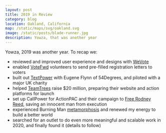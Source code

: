 ```yaml
---
layout: post
title: 2019 in Review
category: blog
location: Oakland, California
map: /static/maps/svg/oakland.svg
image: /static/posts/blade-runner.jpg
description: Yowza, that was another year
---
```


Yowza, 2019 was another year. To recap we:

- reviewed and improved user experience and designs with [WeVote](/mission/wevote/) 
- enabled [VoteFwd](/mission/votefwd/) volunteers to send pre-filled registration letters to voters
- built out [TextPower](/mission/textpower/) with Eugene Flynn of 54Degrees, and piloted with a major UK charity
- helped [TeamTrees](/mission/teamtrees/) raise $20 million, preparing their website and action platforms for launch
- set up CallPower for ActionPAC and their campaign to [Free Rodney Reed](/mission/freerodneyreed/), saving an innocent man from execution
- experienced Burning Man [metamorphosis](https://www.levinger.net/josh/2019/08/31/burning-man-metamorphosis) and renewed my energy to build a better world
- searched for an outlet to do even more meaningful and scalable work in 2020, and finally found it (details to follow)